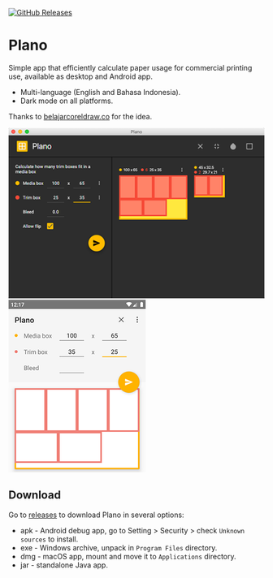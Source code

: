 [![GitHub Releases](https://img.shields.io/github/release/hendraanggrian/plano)](https://github.com/hendraanggrian/plano/releases/)

# Plano

Simple app that efficiently calculate paper usage for commercial printing use, available as desktop and Android app.

- Multi-language (English and Bahasa Indonesia).
- Dark mode on all platforms.

Thanks to [belajarcoreldraw.co](http://www.belajarcoreldraw.co/2013/08/software-portable-untuk-menghitung.html) for the idea.

![JavaFX screenshot](images/screenshot_javafx.png)
![Android screenshot](images/screenshot_android.png)

## Download

Go to [releases](https://github.com/hendraanggrian/plano/releases/) to download Plano in several options:

- apk - Android debug app, go to Setting > Security > check `Unknown sources` to install.
- exe - Windows archive, unpack in `Program Files` directory.
- dmg - macOS app, mount and move it to `Applications` directory.
- jar - standalone Java app.
